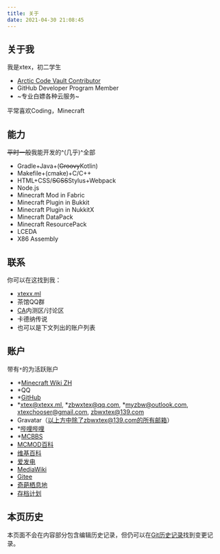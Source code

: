 ```yaml
---
title: 关于
date: 2021-04-30 21:08:45
---
```


## 关于我

我是xtex，初二学生

- [Arctic Code Vault Contributor](https://archiveprogram.github.com/)
- GitHub Developer Program Member
- ~专业白嫖各种云服务~

平常喜欢Coding，Minecraft

## 能力

~~平时一般~~我能开发的^(几乎)^全部

- Gradle+Java+(~~Groovy~~Kotlin)
- Makefile+(cmake)+C/C++
- HTML+CSS/~~SCSS~~Stylus+Webpack
- Node.js
- Minecraft Mod in Fabric
- Minecraft Plugin in Bukkit
- Minecraft Plugin in NukkitX
- Minecraft DataPack
- Minecraft ResourcePack
- LCEDA
- X86 Assembly

## 联系

你可以在这找到我：

- [xtexx.ml](https://xtexx.ml/)
- 茶馆QQ群
- [CA](https://ca.projectxero.top/)内测区/讨论区
- 卡德纳传说
- 也可以是下文列出的账户列表

## 账户

带有`*`的为活跃账户

- *[Minecraft Wiki ZH](https://minecraft.fandom.com/zh/wiki/User:XtexChooser)
- *QQ
- *[GitHub](https://github.com/xtexChooser/)
- *[xtex@xtexx.ml](mailto:xtex@xtexx.ml), *zbwxtex@qq.com, *myzbw@outlook.com, xtexchooser@gmail.com, zbwxtex@139.com
- Gravatar（以上方中除了zbwxtex@139.com的所有邮箱）
- *[哔哩哔哩](https://space.bilibili.com/103770515)
- *[MCBBS](https://www.mcbbs.net/?2495325)
- [MCMOD百科](https://center.mcmod.cn/61698/)
- [维基百科](https://zh.wikipedia.org/wiki/User:XtexChooser)
- [爱发电](http://afdian.net/@xtexx)
- [MediaWiki]([https://www.mediawiki.org/wiki/User:XtexChooser)
- [Gitee](https://gitee.com/xtex)
- [奇葩栖息地](https://mh.wdf.ink/wiki/用户:XtexChooser)
- [存档计划](https://lakeus.xyz/wiki/User:XtexChooser)

## 本页历史

本页面不会在内容部分包含编辑历史记录，但仍可以在[Git历史记录](https://github.com/xtexChooser/blog/commits/main/source/about.md)找到变更记录。

